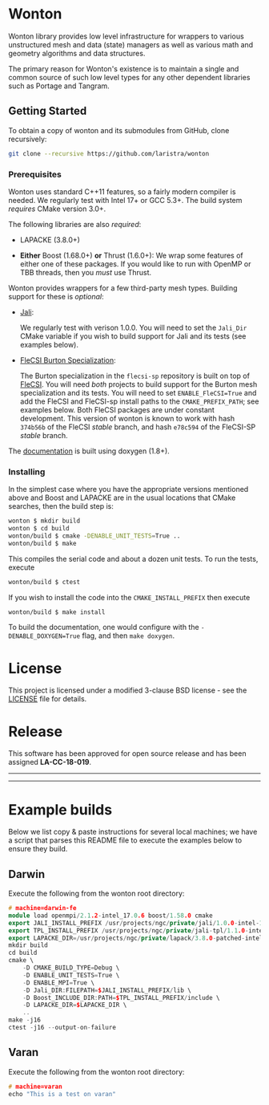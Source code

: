 
# Wonton 

Wonton library provides low level infrastructure for wrappers 
to various unstructured mesh and data (state) managers as 
well as various math and geometry algorithms and data structures.

The primary reason for Wonton's existence is to maintain a single
and common source of such low level types for any other dependent 
libraries such as Portage and Tangram.  

## Getting Started 
To obtain a copy of wonton and its submodules from GitHub, clone 
recursively:
```sh
git clone --recursive https://github.com/laristra/wonton
```

### Prerequisites
Wonton uses standard C++11 features, so a fairly modern compiler 
is needed. We regularly test with Intel 17+ or GCC 5.3+. The build 
system _requires_ CMake version 3.0+. 

The following libraries are also _required_:

- LAPACKE (3.8.0+)

- **__Either__** Boost (1.68.0+) **__or__** Thrust (1.6.0+):
  We wrap some features of either one of these packages.  If you would
  like to run with OpenMP or TBB threads, then you _must_ use Thrust.

Wonton provides wrappers for a few third-party mesh types.  Building
support for these is _optional_:

- [Jali](http://github.com/lanl/jali):

  We regularly test with verison 1.0.0.  You will need to set the
  `Jali_Dir` CMake variable if you wish to build support for Jali and
  its tests (see examples below).

- [FleCSI Burton Specialization](http://github.com/laristra/flecsi-sp):

  The Burton specialization in the `flecsi-sp` repository is built on
  top of [FleCSI](http://github.com/laristra/flecsi).  You will need
  _both_ projects to build support for the Burton mesh specialization
  and its tests.  You will need to set `ENABLE_FleCSI=True` and add
  the FleCSI and FleCSI-sp install paths to the `CMAKE_PREFIX_PATH`;
  see examples below.  Both FleCSI packages are under constant
  development.  This version of wonton is known to work with hash
  `374b56b` of the FleCSI _stable_ branch, and hash `e78c594` of the
  FleCSI-SP _stable_ branch.

The [documentation](http://wonton.lanl.gov) is built using doxygen (1.8+). 

### Installing

In the simplest case where you have the appropriate versions mentioned
above and Boost and LAPACKE are in the usual locations that CMake
searches, then the build step is:

```sh
wonton $ mkdir build
wonton $ cd build
wonton/build $ cmake -DENABLE_UNIT_TESTS=True ..
wonton/build $ make
```

This compiles the serial code and about a dozen unit tests.  To
run the tests, execute

```sh
wonton/build $ ctest
```

If you wish to install the code into the `CMAKE_INSTALL_PREFIX` then
execute
```sh
wonton/build $ make install
```

To build the documentation, one would configure with the
`-DENABLE_DOXYGEN=True` flag, and then `make doxygen`.

# License

This project is licensed under a modified 3-clause BSD license - see
the [LICENSE](https://github.com/laristra/wonton/blob/master/LICENSE)
file for details.

# Release

This software has been approved for open source release and has been
assigned **LA-CC-18-019**.

----
----

# Example builds

Below we list copy & paste instructions for several local machines; we
have a script that parses this README file to execute the examples
below to ensure they build.

## Darwin

Execute the following from the wonton root directory:

```c++
# machine=darwin-fe
module load openmpi/2.1.2-intel_17.0.6 boost/1.58.0 cmake
export JALI_INSTALL_PREFIX /usr/projects/ngc/private/jali/1.0.0-intel-17.0.6-openmpi-2.1.2
export TPL_INSTALL_PREFIX /usr/projects/ngc/private/jali-tpl/1.1.0-intel-17.0.6-openmpi-2.1.2
export LAPACKE_DIR=/usr/projects/ngc/private/lapack/3.8.0-patched-intel-17.0.6
mkdir build
cd build
cmake \
    -D CMAKE_BUILD_TYPE=Debug \
    -D ENABLE_UNIT_TESTS=True \
    -D ENABLE_MPI=True \
    -D Jali_DIR:FILEPATH=$JALI_INSTALL_PREFIX/lib \
    -D Boost_INCLUDE_DIR:PATH=$TPL_INSTALL_PREFIX/include \
    -D LAPACKE_DIR=$LAPACKE_DIR \
    ..
make -j16
ctest -j16 --output-on-failure
```

## Varan

Execute the following from the wonton root directory:

```c++
# machine=varan
echo "This is a test on varan"
```
